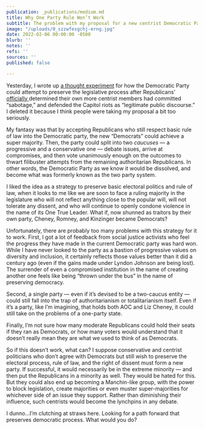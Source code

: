 ```yaml
---
publication: _publications/medium.md
title: Why One Party Rule Won’t Work
subtitle: The problem with my proposal for a new centrist Democratic Party
image: "/uploads/0_szzwfesgchj-erng.jpg"
date: 2022-02-06 00:00:00 -0500
blurb: ''
notes: ''
refs: ''
sources: ''
published: false

---
```

Yesterday, I wrote up [a thought experiment](https://rushkoff.medium.com/adjusting-to-one-party-rule-3083d2d07f14) for how the Democratic Party could attempt to preserve the legislative process after Republicans’ [officially ](https://int.nyt.com/data/documenttools/rnc-censure-resolution/58226d40412e4f18/full.pdf)determined their own more centrist members had committed “sabotage,” and defended the Capitol riots as “legitimate public discourse.” I deleted it because I think people were taking my proposal a bit too seriously.

My fantasy was that by accepting Republicans who still respect basic rule of law into the Democratic party, the new “Democrats” could achieve a super majority. Then, the party could split into two _caucuses_ — a progressive and a conservative one — debate issues, arrive at compromises, and then vote unanimously enough on the outcomes to thwart filibuster attempts from the remaining authoritarian Republicans. In other words, the Democratic Party as we know it would be dissolved, and become what was formerly known as the two party system.

I liked the idea as a strategy to preserve basic electoral politics and rule of law, when it looks to me like we are soon to face a ruling majority in the legislature who will not reflect anything close to the popular will, will not tolerate any dissent, and who will continue to openly condone violence in the name of its One True Leader. What if, now shunned as traitors by their own party, Cheney, Romney, and Kinzinger became Democrats?

Unfortunately, there are probably too many problems with this strategy for it to work. First, I got a lot of feedback from social justice activists who feel the progress they have made in the current Democratic party was hard won. While I have never looked to the party as a bastion of progressive values on diversity and inclusion, it certainly reflects those values better than it did a century ago (even if the gains made under Lyndon Johnson are being lost). The surrender of even a compromised institution in the name of creating another one feels like being “thrown under the bus” in the name of preserving democracy.

Second, a single party — even if it’s devised to be a two-caucus entity — could still fall into the trap of authoritarianism or totalitarianism itself. Even if it’s a party, like I’m imagining, that holds both AOC and Liz Cheney, it could still take on the problems of a one-party state.

Finally, I’m not sure how many moderate Republicans could hold their seats if they ran as Democrats, or how many voters would understand that it doesn’t really mean they are what we used to think of as Democrats.

So if this doesn’t work, what can? I suppose conservative and centrist politicians who don’t agree with Democrats but still wish to preserve the electoral process, rule of law, and the right of dissent must form a new party. If successful, it would necessarily be in the extreme minority — and then put the Republicans in a minority as well. They would be hated for this. But they could also end up becoming a Manchin-like group, with the power to block legislation, create majorities or even muster super-majorities for whichever side of an issue they support. Rather than diminishing their influence, such centrists would become the lynchpins in any debate.

I dunno…I’m clutching at straws here. Looking for a path forward that preserves democratic process. What would you do?